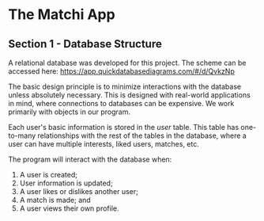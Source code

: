 # The Matchi App

## Section 1 - Database Structure

A relational database was developed for this project. The scheme can be accessed here: https://app.quickdatabasediagrams.com/#/d/QvkzNp

The basic design principle is to minimize interactions with the database unless absolutely necessary. This is designed with real-world applications in mind, where connections to databases can be expensive. We work primarily with objects in our program. 

Each user's basic information is stored in the *user* table. This table has one-to-many relationships with the rest of the tables in the database, where a user can have multiple interests, liked users, matches, etc.

The program will interact with the database when:
  1. A user is created;
  2. User information is updated;
  3. A user likes or dislikes another user;
  4. A match is made; and
  5. A user views their own profile.

